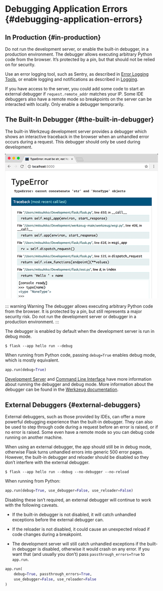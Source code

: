 # Debugging Application Errors {#debugging-application-errors}

## In Production {#in-production}

Do not run the development server, or enable the built-in debugger, in a production environment. The debugger allows executing arbitrary Python code from the browser. It’s protected by a pin, but that should not be relied on for security.

Use an error logging tool, such as Sentry, as described in [Error Logging Tools](https://flask.palletsprojects.com/en/2.3.x/errorhandling/#error-logging-tools), or enable logging and notifications as described in [Logging](https://flask.palletsprojects.com/en/2.3.x/logging/).

If you have access to the server, you could add some code to start an external debugger if `request.remote_addr` matches your IP. Some IDE debuggers also have a remote mode so breakpoints on the server can be interacted with locally. Only enable a debugger temporarily.

## The Built-In Debugger {#the-built-in-debugger}

The built-in Werkzeug development server provides a debugger which shows an interactive traceback in the browser when an unhandled error occurs during a request. This debugger should only be used during development.

![debugger_in_action](/public/flask/debugger_in_action.png)

::: warning Warning
The debugger allows executing arbitrary Python code from the browser. It is protected by a pin, but still represents a major security risk. Do not run the development server or debugger in a production environment.
:::

The debugger is enabled by default when the development server is run in debug mode.

```shell
$ flask --app hello run --debug
```

When running from Python code, passing `debug=True` enables debug mode, which is mostly equivalent.

```python
app.run(debug=True)
```

[Development Server](https://flask.palletsprojects.com/en/2.3.x/server/) and [Command Line Interface](https://flask.palletsprojects.com/en/2.3.x/cli/) have more information about running the debugger and debug mode. More information about the debugger can be found in the [Werkzeug documentation](https://werkzeug.palletsprojects.com/debug/).

## External Debuggers {#external-debuggers}

External debuggers, such as those provided by IDEs, can offer a more powerful debugging experience than the built-in debugger. They can also be used to step through code during a request before an error is raised, or if no error is raised. Some even have a remote mode so you can debug code running on another machine.

When using an external debugger, the app should still be in debug mode, otherwise Flask turns unhandled errors into generic 500 error pages. However, the built-in debugger and reloader should be disabled so they don’t interfere with the external debugger.

```shell
$ flask --app hello run --debug --no-debugger --no-reload
```

When running from Python:

```python
app.run(debug=True, use_debugger=False, use_reloader=False)
```

Disabling these isn’t required, an external debugger will continue to work with the following caveats.

- If the built-in debugger is not disabled, it will catch unhandled exceptions before the external debugger can.

- If the reloader is not disabled, it could cause an unexpected reload if code changes during a breakpoint.

- The development server will still catch unhandled exceptions if the built-in debugger is disabled, otherwise it would crash on any error. If you want that (and usually you don’t) pass `passthrough_errors=True` to `app.run`.

```python
app.run(
    debug=True, passthrough_errors=True,
    use_debugger=False, use_reloader=False
)
```
